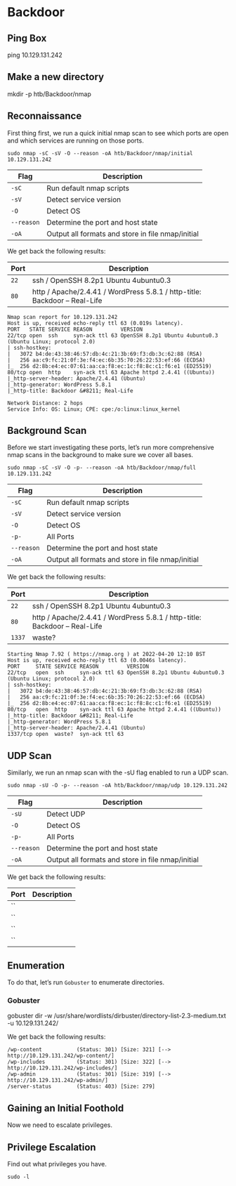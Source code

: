 # Backdoor

## Ping Box 

ping 10.129.131.242

## Make a new directory

mkdir -p htb/Backdoor/nmap

## Reconnaissance

First thing first, we run a quick initial nmap scan to see which ports are open and which services are running on those ports.

    sudo nmap -sC -sV -O --reason -oA htb/Backdoor/nmap/initial 10.129.131.242

| **Flag** | **Description** |
| --------------|-------------------|
| `-sC` | Run default nmap scripts |
| `-sV` | Detect service version |
| `-O` | Detect OS |
| `--reason` | Determine the port and host state |
| `-oA` | Output all formats and store in file nmap/initial |

We get back the following results:

| **Port** | **Description** |
| --------------|-------------------|
| `22` | ssh / OpenSSH 8.2p1 Ubuntu 4ubuntu0.3 |
| `80` | http / Apache/2.4.41 / WordPress 5.8.1 / http-title: Backdoor &#8211; Real-Life |

    Nmap scan report for 10.129.131.242
    Host is up, received echo-reply ttl 63 (0.019s latency).
    PORT   STATE SERVICE REASON         VERSION
    22/tcp open  ssh     syn-ack ttl 63 OpenSSH 8.2p1 Ubuntu 4ubuntu0.3 (Ubuntu Linux; protocol 2.0)
    | ssh-hostkey: 
    |   3072 b4:de:43:38:46:57:db:4c:21:3b:69:f3:db:3c:62:88 (RSA)
    |   256 aa:c9:fc:21:0f:3e:f4:ec:6b:35:70:26:22:53:ef:66 (ECDSA)
    |_  256 d2:8b:e4:ec:07:61:aa:ca:f8:ec:1c:f8:8c:c1:f6:e1 (ED25519)
    80/tcp open  http    syn-ack ttl 63 Apache httpd 2.4.41 ((Ubuntu))
    |_http-server-header: Apache/2.4.41 (Ubuntu)
    |_http-generator: WordPress 5.8.1
    |_http-title: Backdoor &#8211; Real-Life

    Network Distance: 2 hops
    Service Info: OS: Linux; CPE: cpe:/o:linux:linux_kernel

## Background Scan

Before we start investigating these ports, let’s run more comprehensive nmap scans in the background to make sure we cover all bases.

    sudo nmap -sC -sV -O -p- --reason -oA htb/Backdoor/nmap/full 10.129.131.242

| **Flag** | **Description** |
| --------------|-------------------|
| `-sC` | Run default nmap scripts |
| `-sV` | Detect service version |
| `-O` | Detect OS |
| `-p-` |All Ports |
| `--reason` | Determine the port and host state |
| `-oA` | Output all formats and store in file nmap/initial |

We get back the following results:

| **Port** | **Description** |
| --------------|-------------------|
| `22` | ssh / OpenSSH 8.2p1 Ubuntu 4ubuntu0.3 |
| `80` | http / Apache/2.4.41 / WordPress 5.8.1 / http-title: Backdoor &#8211; Real-Life |
| `1337` | waste? |

    Starting Nmap 7.92 ( https://nmap.org ) at 2022-04-20 12:10 BST
    Host is up, received echo-reply ttl 63 (0.0046s latency).
    PORT     STATE SERVICE REASON         VERSION
    22/tcp   open  ssh     syn-ack ttl 63 OpenSSH 8.2p1 Ubuntu 4ubuntu0.3 (Ubuntu Linux; protocol 2.0)
    | ssh-hostkey: 
    |   3072 b4:de:43:38:46:57:db:4c:21:3b:69:f3:db:3c:62:88 (RSA)
    |   256 aa:c9:fc:21:0f:3e:f4:ec:6b:35:70:26:22:53:ef:66 (ECDSA)
    |_  256 d2:8b:e4:ec:07:61:aa:ca:f8:ec:1c:f8:8c:c1:f6:e1 (ED25519)
    80/tcp   open  http    syn-ack ttl 63 Apache httpd 2.4.41 ((Ubuntu))
    |_http-title: Backdoor &#8211; Real-Life
    |_http-generator: WordPress 5.8.1
    |_http-server-header: Apache/2.4.41 (Ubuntu)
    1337/tcp open  waste?  syn-ack ttl 63

## UDP Scan

Similarly, we run an nmap scan with the -sU flag enabled to run a UDP scan.

    sudo nmap -sU -O -p- --reason -oA htb/Backdoor/nmap/udp 10.129.131.242

| **Flag** | **Description** |
| --------------|-------------------|
| `-sU` | Detect UDP |
| `-O` | Detect OS |
| `-p-` |All Ports |
| `--reason` | Determine the port and host state |
| `-oA` | Output all formats and store in file nmap/initial |

We get back the following results:

| **Port** | **Description** |
| --------------|-------------------|
| `` |  |
| `` |  |
| `` |  |
| `` |  |

## Enumeration

To do that, let’s run `Gobuster` to enumerate directories.

### Gobuster

gobuster dir -w /usr/share/wordlists/dirbuster/directory-list-2.3-medium.txt -u 10.129.131.242/

We get back the following results:

    /wp-content           (Status: 301) [Size: 321] [--> http://10.129.131.242/wp-content/]
    /wp-includes          (Status: 301) [Size: 322] [--> http://10.129.131.242/wp-includes/]
    /wp-admin             (Status: 301) [Size: 319] [--> http://10.129.131.242/wp-admin/] 
    /server-status        (Status: 403) [Size: 279]

## Gaining an Initial Foothold

Now we need to escalate privileges.

## Privilege Escalation

Find out what privileges you have.

    sudo -l

